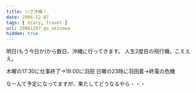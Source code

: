 ```yaml
---
title: いざ沖縄！
date: 2006-12-07
tags: [ diary, travel ]
url: 20061207_go_okinawa
hidden: true
---
```

明日(もう今日か)から数日、沖縄に行ってきます。
人生2度目の飛行機。こえええ。

木曜の17:30に仕事終了→19:00に羽田
日曜の23時に羽田着→終電の危機

なーんて予定になってますが、果たしてどうなるやら・・・
